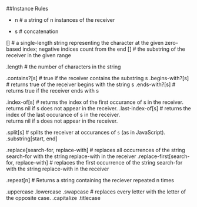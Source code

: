 ##Instance Rules

* n # a string of n instances of the receiver
+ s # concatenation

[<number>] # a single-length string representing the character at the given zero-based index; negative indices count from the end
[<range>] # the substring of the receiver in the given range

.length # the number of characters in the string

.contains?[s] # true if the receiver contains the substring s
.begins-with?[s] # returns true of the receiver begins with the string s
.ends-with?[s] # returns true if the receiver ends with s

.index-of[s] # returns the index of the first occurance of s in the receiver.<br>returns nil if s does not appear in the receiver.
.last-index-of[s] # returns the index of the last occurance of s in the receiver.<br>returns nil if s does not appear in the receiver.

.split[s] # splits the receiver at occurances of <code>s</code> (as in JavaScript).
.substring[start, end]

.replace[search-for, replace-with] # replaces all occurrences of the string search-for with the string replace-with in the receiver
.replace-first[search-for, replace-with] # replaces the first occurrence of the string search-for with the string replace-with in the receiver

.repeat[n] # Returns a string containing the reciever repeated n times

.uppercase
.lowercase
.swapcase # replaces every letter with the letter of the opposite case.
.capitalize
.titlecase